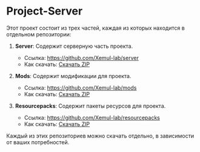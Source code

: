 # Project-Server

Этот проект состоит из трех частей, каждая из которых находится в отдельном репозитории:

1. **Server**: Содержит серверную часть проекта.
   - Ссылка: https://github.com/Xemul-lab/server
   - Как скачать: [Скачать ZIP](https://github.com/Xemul-lab/server/archive/refs/heads/main.zip)

2. **Mods**: Содержит модификации для проекта.
   - Ссылка: https://github.com/Xemul-lab/mods
   - Как скачать: [Скачать ZIP](https://github.com/Xemul-lab/mods/archive/refs/heads/main.zip)

3. **Resourcepacks**: Содержит пакеты ресурсов для проекта.
   - Ссылка: https://github.com/Xemul-lab/resourcepacks
   - Как скачать: [Скачать ZIP](https://github.com/Xemul-lab/resourcepacks/archive/refs/heads/main.zip)

Каждый из этих репозиториев можно скачать отдельно, в зависимости от ваших потребностей.
